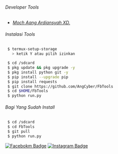 ###### Developer Tools
- [_Moch Aang Ardiansyah XD._]()

###### Instalasi Tools
``` bash
 $ termux-setup-storage
   > ketik Y atau pilih izinkan

 $ cd /sdcard
 $ pkg update && pkg upgrade -y
 $ pkg install python git -y
 $ pip install --upgrade pip
 $ pip install requests
 $ git clone https://github.com/AngCyber/FbTools
 $ cd $HOME/FbTools
 $ python run.py
```

###### Bagi Yang Sudah Install
``` bash
 $ cd /sdcard
 $ cd FbTools
 $ git pull
 $ python run.py
```
[![Facebokm Badge](https://img.shields.io/badge/-aang.qwerty69-blue?style=flat&logo=Facebook&logoColor=white&link=https://www.facebook.com/aang.qwerty69/)](https://www.facebook.com/aang.qwerty69) [![Instagram Badge](https://img.shields.io/badge/-aangxd.qwerty_-f01397?style=flat&logo=Instagram&logoColor=white&link=https://www.instagram.com/aangxd.qwerty_/)](https://www.instagram.com/aangxd.qwerty_/)
